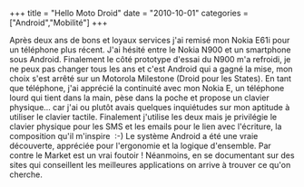 +++
title = "Hello Moto Droid"
date = "2010-10-01"
categories = ["Android","Mobilité"]
+++



Après deux ans de bons et loyaux services j'ai remisé mon Nokia E61i pour un
téléphone plus récent. J'ai hésité entre le Nokia N900 et un smartphone
sous Android. Finalement le côté prototype d'essai du N900 m'a refroidi, je ne
peux pas changer tous les ans et c'est Android qui a gagné la mise, mon choix
s'est arrêté sur un Motorola Milestone (Droid pour les States). En tant que
téléphone, j'ai apprécié la continuité avec mon Nokia E, un téléphone
lourd qui tient dans la main, pèse dans la poche et propose un clavier
physique... car j'ai ou plutôt avais quelques inquiétudes sur mon aptitude à
utiliser le clavier tactile. Finalement j'utilise les deux mais je privilégie
le clavier physique pour les SMS et les emails pour le lien avec l'écriture, la
composition qu'il m'inspire  :-) Le système Android a été une vraie
découverte, appréciée pour l'ergonomie et la logique d'ensemble. Par contre
le Market est un vrai foutoir ! Néanmoins, en se documentant sur des sites qui
conseillent les meilleures applications on arrive à trouver ce qu'on cherche.